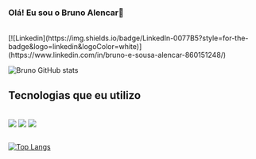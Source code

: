 ### Olá! Eu sou o Bruno Alencar🖖
</br>
[![Linkedin](https://img.shields.io/badge/LinkedIn-0077B5?style=for-the-badge&logo=linkedin&logoColor=white)](https://www.linkedin.com/in/bruno-e-sousa-alencar-860151248/)</br>

![Bruno GitHub stats](https://github-readme-stats.vercel.app/api?username=BrunoeSousaAlencar&show_icons=true&theme=tokyonight)

## Tecnologias que eu utilizo

<div style="inline_block"><br/>
  <img align="center" alt"html5" src="https://img.shields.io/badge/HTML5-E34F26?style=for-the-badge&logo=html5&logoColor=white" />
  <img align="center" alt"css3" src="https://img.shields.io/badge/CSS3-1572B6?style=for-the-badge&logo=css3&logoColor=white" />
  <img align="center" alt"javascript" src="https://img.shields.io/badge/JavaScript-323330?style=for-the-badge&logo=javascript&logoColor=F7DF1E" />
</div></br>

[![Top Langs](https://github-readme-stats.vercel.app/api/top-langs/?username=BrunoeSousaAlencar)](https://github.com/anuraghazra/github-readme-stats)</br>

